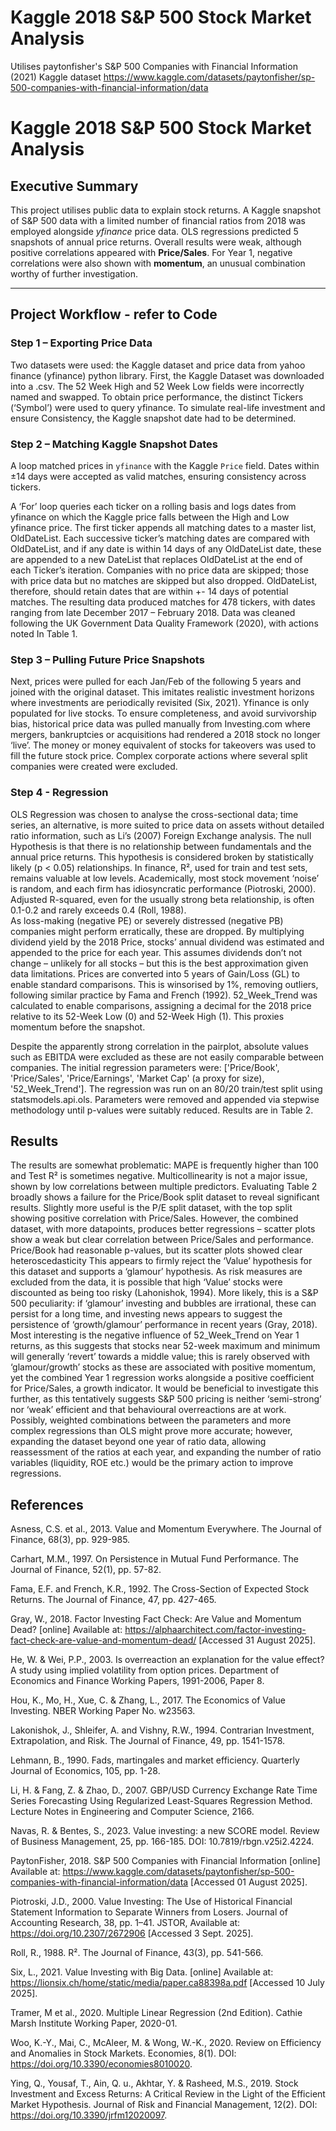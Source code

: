 # Kaggle 2018 S&P 500 Stock Market Analysis
Utilises paytonfisher's S&P 500 Companies with Financial Information (2021) Kaggle dataset https://www.kaggle.com/datasets/paytonfisher/sp-500-companies-with-financial-information/data
# Kaggle 2018 S&P 500 Stock Market Analysis

## Executive Summary
This project utilises public data to explain stock returns. A Kaggle snapshot of S&P 500 data with a limited number of financial ratios from 2018 was employed alongside *yfinance* price data. OLS regressions predicted 5 snapshots of annual price returns. Overall results were weak, although positive correlations appeared with **Price/Sales**. For Year 1, negative correlations were also shown with **momentum**, an unusual combination worthy of further investigation.

---

## Project Workflow - refer to Code

### Step 1 – Exporting Price Data  

Two datasets were used: the Kaggle dataset and price data from yahoo finance (yfinance) python library. First, the Kaggle Dataset was downloaded into a .csv. The 52 Week High and 52 Week Low fields were incorrectly named and swapped. To obtain price performance, the distinct Tickers (‘Symbol’) were used to query yfinance. To simulate real-life investment and ensure Consistency, the Kaggle snapshot date had to be determined. 


### Step 2 – Matching Kaggle Snapshot Dates  

A loop matched prices in `yfinance` with the Kaggle `Price` field. Dates within ±14 days were accepted as valid matches, ensuring consistency across tickers. 

A ‘For’ loop queries each ticker on a rolling basis and logs dates from yfinance on which the Kaggle price falls between the High and Low yfinance price. The first ticker appends all matching dates to a master list, OldDateList. Each successive ticker’s matching dates are compared with OldDateList, and if any date is within 14 days of any OldDateList date, these are appended to a new DateList that replaces OldDateList at the end of each Ticker’s iteration. Companies with no price data are skipped; those with price data but no matches are skipped but also dropped. OldDateList, therefore, should retain dates that are within +- 14 days of potential matches. The resulting data produced matches for 478 tickers, with dates ranging from late December 2017 – February 2018. Data was cleaned following the UK Government Data Quality Framework (2020), with actions noted In Table 1.

### Step 3 – Pulling Future Price Snapshots  

Next, prices were pulled for each Jan/Feb of the following 5 years and joined with the original dataset. This imitates realistic investment horizons where investments are periodically revisited (Six, 2021). Yfinance is only populated for live stocks. To ensure completeness, and avoid survivorship bias, historical price data was pulled manually from Investing.com where mergers, bankruptcies or acquisitions had rendered a 2018 stock no longer ‘live’. The money or money equivalent of stocks for takeovers was used to fill the future stock price. Complex corporate actions where several split companies were created were excluded.


### Step 4 - Regression
OLS Regression was chosen to analyse the cross-sectional data; time series, an alternative, is more suited to price data on assets without detailed ratio information, such as Li’s (2007) Foreign Exchange analysis. The null Hypothesis is that there is no relationship between fundamentals and the annual price returns. This hypothesis is considered broken by statistically likely (p < 0.05) relationships. In finance, R², used for train and test sets, remains valuable at low levels. Academically, most stock movement ‘noise’ is random, and each firm has idiosyncratic performance (Piotroski, 2000). Adjusted R-squared, even for the usually strong beta relationship, is often 0.1-0.2 and rarely exceeds 0.4 (Roll, 1988).   
As loss-making (negative PE) or severely distressed (negative PB) companies might perform erratically, these are dropped. By multiplying dividend yield by the 2018 Price, stocks’ annual dividend was estimated and appended to the price for each year. This assumes dividends don’t not change – unlikely for all stocks – but this is the best approximation given data limitations. Prices are converted into 5 years of Gain/Loss (GL) to enable standard comparisons. This is winsorised by 1%, removing outliers, following similar practice by Fama and French (1992). 52_Week_Trend was calculated to enable comparisons, assigning a decimal for the 2018 price relative to its 52-Week Low (0) and 52-Week High (1). This proxies momentum before the snapshot.


Despite the apparently strong correlation in the pairplot, absolute values such as EBITDA were excluded as these are not easily comparable between companies. The initial regression parameters were: ['Price/Book', 'Price/Sales', 'Price/Earnings', 'Market Cap' (a proxy for size), '52_Week_Trend']. The regression was run on an 80/20 train/test split using statsmodels.api.ols. Parameters were removed and appended via stepwise methodology until p-values were suitably reduced. Results are in Table 2.


## Results

The results are somewhat problematic: MAPE is frequently higher than 100 and Test R² is sometimes negative. Multicollinearity is not a major issue, shown by low correlations between multiple predictors. Evaluating Table 2 broadly shows a failure for the Price/Book split dataset to reveal significant results. Slightly more useful is the P/E split dataset, with the top split showing positive correlation with Price/Sales. However, the combined dataset, with more datapoints, produces better regressions – scatter plots show a weak but clear correlation between Price/Sales and performance. Price/Book had reasonable p-values, but its scatter plots showed clear heteroscedasticity
This appears to firmly reject the ‘Value’ hypothesis for this dataset and supports a ‘glamour’ hypothesis. As risk measures are excluded from the data, it is possible that high ‘Value’ stocks were discounted as being too risky (Lahonishok, 1994). More likely, this is a S&P 500 peculiarity: if ‘glamour’ investing and bubbles are irrational, these can persist for a long time, and investing news appears to suggest the persistence of ‘growth/glamour’ performance in recent years (Gray, 2018). Most interesting is the negative influence of 52_Week_Trend on Year 1 returns, as this suggests that stocks near 52-week maximum and minimum will generally ‘revert’ towards a middle value; this is rarely observed with ‘glamour/growth’ stocks as these are associated with positive momentum, yet the combined Year 1 regression works alongside a positive coefficient for Price/Sales, a growth indicator. It would be beneficial to investigate this further, as this tentatively suggests S&P 500 pricing is neither ‘semi-strong’ nor ‘weak’ efficient and that behavioural overreactions are at work. Possibly, weighted combinations between the parameters and more complex regressions than OLS might prove more accurate; however, expanding the dataset beyond one year of ratio data, allowing reassessment of the ratios at each year, and expanding the number of ratio variables (liquidity, ROE etc.) would be the primary action to improve regressions.

## References

Asness, C.S. et al., 2013. Value and Momentum Everywhere. The Journal of Finance, 68(3), pp. 929-985.

Carhart, M.M., 1997. On Persistence in Mutual Fund Performance. The Journal of Finance, 52(1), pp. 57-82.

Fama, E.F. and French, K.R., 1992. The Cross-Section of Expected Stock Returns. The Journal of Finance, 47, pp. 427-465. 

Gray, W., 2018. Factor Investing Fact Check: Are Value and Momentum Dead? [online] Available at: https://alphaarchitect.com/factor-investing-fact-check-are-value-and-momentum-dead/ [Accessed 31 August 2025].

He, W. & Wei, P.P., 2003. Is overreaction an explanation for the value effect? A study using implied volatility from option prices. Department of Economics and Finance Working Papers, 1991-2006, Paper 8.

Hou, K., Mo, H., Xue, C. & Zhang, L., 2017. The Economics of Value Investing. NBER Working Paper No. w23563. 

Lakonishok, J., Shleifer, A. and Vishny, R.W., 1994. Contrarian Investment, Extrapolation, and Risk. The Journal of Finance, 49, pp. 1541-1578.

Lehmann, B., 1990. Fads, martingales and market efficiency. Quarterly Journal of Economics, 105, pp. 1-28.

Li, H. & Fang, Z. & Zhao, D., 2007. GBP/USD Currency Exchange Rate Time Series Forecasting Using Regularized Least-Squares Regression Method. Lecture Notes in Engineering and Computer Science, 2166.

Navas, R. & Bentes, S., 2023. Value investing: a new SCORE model. Review of Business Management, 25, pp. 166-185. DOI: 10.7819/rbgn.v25i2.4224.

PaytonFisher, 2018. S&P 500 Companies with Financial Information [online] Available at: https://www.kaggle.com/datasets/paytonfisher/sp-500-companies-with-financial-information/data [Accessed 01 August 2025].

Piotroski, J.D., 2000. Value Investing: The Use of Historical Financial Statement Information to Separate Winners from Losers. Journal of Accounting Research, 38, pp. 1–41. JSTOR, Available at: https://doi.org/10.2307/2672906 [Accessed 3 Sept. 2025].

Roll, R., 1988. R². The Journal of Finance, 43(3), pp. 541-566.

Six, L., 2021. Value Investing with Big Data. [online] Available at: https://lionsix.ch/home/static/media/paper.ca88398a.pdf [Accessed 10 July 2025].

Tramer, M et al., 2020. Multiple Linear Regression (2nd Edition). Cathie Marsh Institute Working Paper, 2020-01.

Woo, K.-Y., Mai, C., McAleer, M. & Wong, W.-K., 2020. Review on Efficiency and Anomalies in Stock Markets. Economies, 8(1). DOI: https://doi.org/10.3390/economies8010020.

Ying, Q., Yousaf, T., Ain, Q. u., Akhtar, Y. & Rasheed, M.S., 2019. Stock Investment and Excess Returns: A Critical Review in the Light of the Efficient Market Hypothesis. Journal of Risk and Financial Management, 12(2). DOI: https://doi.org/10.3390/jrfm12020097.

